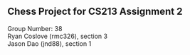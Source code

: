 ## Chess Project for CS213 Assignment 2

Group Number: 38  
Ryan Coslove (rmc326), section 3  
Jason Dao (jnd88), section 1